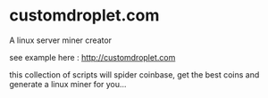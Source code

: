# customdroplet.com
A linux server miner creator 

see example here : http://customdroplet.com

this collection of scripts will spider coinbase, get the best coins and generate a linux miner for you...
